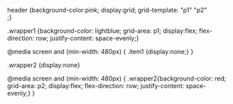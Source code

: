 header {background-color:pink; display:grid; grid-template: "p1" "p2"  
;}
 

.wrapper1 {background-color: lightblue; grid-area: p1; display:flex; flex-direction: row; justify-content: space-evenly;}

  @media screen and (min-width: 480px) {
.item1 {display:none;}
} 


.wrapper2 {display:none}

 @media screen  and (min-width: 480px) {
  .wrapper2{background-color: red; grid-area: p2; display:flex; flex-direction: row; justify-content: space-evenly;}
}
  
